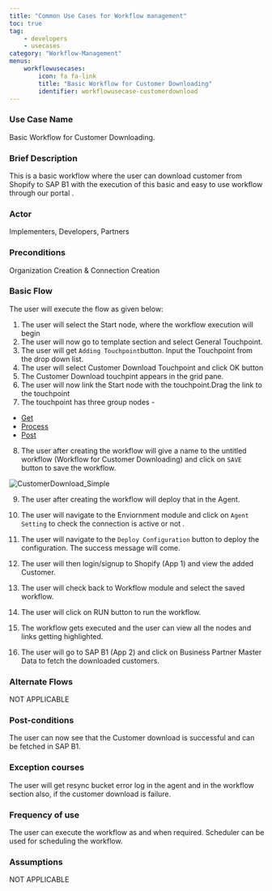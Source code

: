 ```yaml
---
title: "Common Use Cases for Workflow management"
toc: true
tag: 
    - developers
    - usecases
category: "Workflow-Management"           
menus: 
    workflowusecases:
        icon: fa fa-link
        title: "Basic Workflow for Customer Downloading" 
        identifier: workflowusecase-customerdownload
---
```


### Use Case Name 
Basic Workflow for Customer Downloading.

### Brief Description 
This is a basic workflow where the user can download customer from Shopify to SAP B1 with the execution of this basic and easy to use workflow through our portal .
### Actor
 Implementers, Developers, Partners   
### Preconditions
 Organization Creation & Connection Creation 
### Basic Flow
  The user will execute the flow as given below:

1. The user will select the Start node, where the workflow execution will begin
2. The user will now go to template section and select General Touchpoint.
3. The user will get `Adding Touchpoint`button. Input the Touchpoint from the drop down list.
4. The user will select Customer Download Touchpoint and click OK button
5. The Customer Download touchpint appears in the grid pane. 
6. The user will now link the Start node with the touchpoint.Drag the link to the touchpoint
7. The touchpoint has three group nodes - 
* [Get](/workflow/working-with-get/)
* [Process](/workflow/working-with-process/)
* [Post](/workflow/working-with-post/)

8. The user after creating the workflow will give a name to the untitled workflow (Workflow for Customer Downloading) and click on `SAVE` button to save the workflow.

 ![CustomerDownload_Simple](/staticfiles/root/media//CustomerDownload_Simple.png)
            
9. The user after creating the workflow will deploy that in the Agent.

10. The user will navigate to the Enviornment module and click on `Agent Setting` to check the connection is active or not .

11. The user will navigate to the `Deploy Configuration` button to deploy the configuration. The success message will come.

12. The user will then login/signup to Shopify (App 1) and view the added Customer.

13. The user will check  back to Workflow module and select the saved workflow.

14. The user will click on RUN button to run the workflow.

15. The workflow gets executed and the user can view all the nodes and links getting highlighted.

16.  The user will go to SAP B1 (App 2) and click on Business Partner Master Data to fetch the downloaded customers. 


### Alternate Flows 
NOT APPLICABLE 
### Post-conditions
The user can now see that the Customer download is successful and can be fetched in SAP B1. 
### Exception courses 
The user will get resync bucket error log in the agent and in the workflow section also, if the customer download is failure.
### Frequency of use
The user can execute the workflow as and when required. Scheduler can be used for scheduling the workflow.
### Assumptions 
NOT APPLICABLE 





